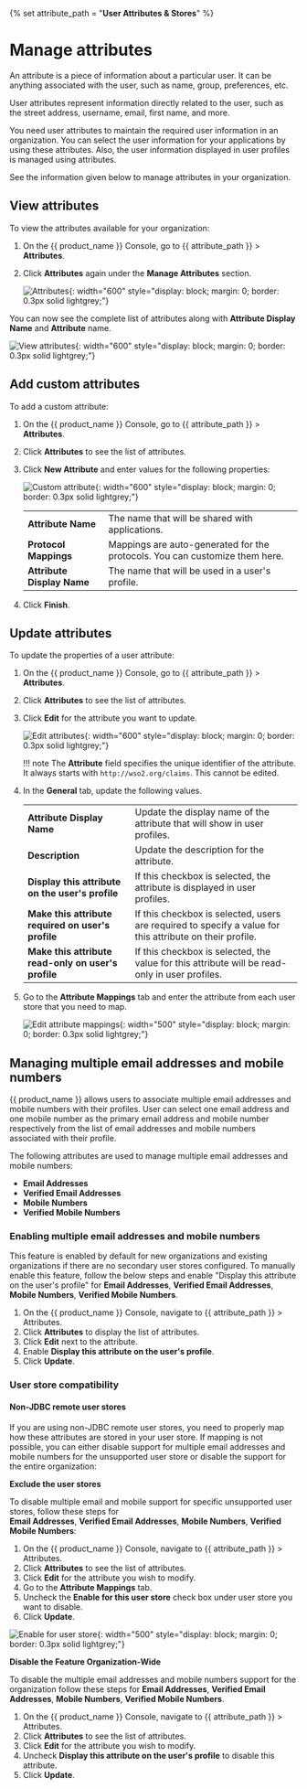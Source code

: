 {% set attribute_path = "**User Attributes & Stores**" %}

# Manage attributes

An attribute is a piece of information about a particular user. It can be anything associated with the user, such as name, group, preferences, etc.

User attributes represent information directly related to the user, such as the street address, username, email, first name, and more.

You need user attributes to maintain the required user information in an organization. You can select the user information for your applications by using these attributes. Also, the user information displayed in user profiles is managed using attributes.

See the information given below to manage attributes in your organization.

## View attributes
To view the attributes available for your organization:

1. On the {{ product_name }} Console, go to {{ attribute_path }} > **Attributes**.
2. Click **Attributes** again under the **Manage Attributes** section.

    ![Attributes]({{base_path}}/assets/img/guides/organization/attributes/local-attributes.png){: width="600" style="display: block; margin: 0; border: 0.3px solid lightgrey;"}

You can now see the complete list of attributes along with **Attribute Display Name** and **Attribute** name.

![View attributes]({{base_path}}/assets/img/guides/organization/attributes/view-attributes.png){: width="600" style="display: block; margin: 0; border: 0.3px solid lightgrey;"}

## Add custom attributes

To add a custom attribute:

1. On the {{ product_name }} Console, go to {{ attribute_path }} > **Attributes**.
2. Click **Attributes** to see the list of attributes.
3. Click **New Attribute** and enter values for the following properties:

    ![Custom attribute]({{base_path}}/assets/img/guides/organization/attributes/new-custom-attribute.png){: width="600" style="display: block; margin: 0; border: 0.3px solid lightgrey;"}

    <table>
       <tbody>
          <tr>
             <td><b>Attribute Name</b></td>
             <td>The name that will be shared with applications.</td>
          </tr>
          <tr>
              <td><b>Protocol Mappings</b></td>
              <td>Mappings are auto-generated for the protocols. You can customize them here. </td>
         </tr>
         <tr>
             <td><b>Attribute Display Name</b></td>
             <td>The name that will be used in a user's profile.</td>
         </tr>
       </tbody>
    </table>

4. Click **Finish**.

## Update attributes
To update the properties of a user attribute:

1. On the {{ product_name }} Console, go to {{ attribute_path }} > **Attributes**.
2. Click **Attributes** to see the list of attributes.
3. Click **Edit** for the attribute you want to update.

    ![Edit attributes]({{base_path}}/assets/img/guides/organization/attributes/edit-attributes-general.png){: width="600" style="display: block; margin: 0; border: 0.3px solid lightgrey;"}

    !!! note
        The **Attribute** field specifies the unique identifier of the attribute. It always starts with `http://wso2.org/claims`. This cannot be edited.

4. In the **General** tab, update the following values.

    <table>
       <tbody>
          <tr>
             <td><b>Attribute Display Name</b></td>
             <td>Update the display name of the attribute that will show in user profiles.</td>
          </tr>
          <tr>
               <td><b>Description</b></td>
               <td>Update the description for the attribute.</td>
          </tr>
        <tr>
              <td><b>Display this attribute on the user's profile</b></td>
              <td>If this checkbox is selected, the attribute is displayed in user profiles.</ td>
         </tr>
         <tr>
             <td><b>Make this attribute required on user's profile</b></td>
             <td>If this checkbox is selected, users are required to specify a value for this attribute on their profile.</td>
         </tr>
         <tr>
            <td><b>Make this attribute read-only on user's profile</b></td>
            <td>If this checkbox is selected, the value for this attribute will be read-only in user profiles.</td>
       </tr>
     </tbody>
    </table>

5. Go to the **Attribute Mappings** tab and enter the attribute from each user store that you need to map.

    ![Edit attribute mappings]({{base_path}}/assets/img/guides/organization/attributes/edit-attribute-mappings.png){: width="500" style="display: block; margin: 0; border: 0.3px solid lightgrey;"}

## Managing multiple email addresses and mobile numbers

{{ product_name }} allows users to associate multiple email addresses and mobile numbers with their profiles. User can 
select one email address and one mobile number as the primary email address and mobile number respectively from the 
list of email addresses and mobile numbers associated with their profile.

The following attributes are used to manage multiple email addresses and mobile numbers:

- **Email Addresses**
- **Verified Email Addresses**
- **Mobile Numbers**
- **Verified Mobile Numbers**

### Enabling multiple email addresses and mobile numbers

This feature is enabled by default for new organizations and existing organizations if there are no secondary user 
stores configured. To manually enable this feature, follow the below steps and enable 
"Display this attribute on the user's profile" for  **Email Addresses**, **Verified Email Addresses**, 
**Mobile Numbers**, **Verified Mobile Numbers**.

1. On the {{ product_name }} Console, navigate to {{ attribute_path }} > Attributes.
2. Click **Attributes** to display the list of attributes.
3. Click **Edit** next to the attribute.
4. Enable **Display this attribute on the user's profile**.
5. Click **Update**.

### User store compatibility

#### Non-JDBC remote user stores

If you are using non-JDBC remote user stores, you need to properly map how these attributes are stored in your user 
store. If mapping is not possible, you can either disable support for multiple email addresses and mobile numbers for 
the unsupported user store or disable the support for the entire organization:

**Exclude the user stores**

To disable multiple email and mobile support for specific unsupported user stores, follow these steps for  
**Email Addresses**, **Verified Email Addresses**, **Mobile Numbers**, **Verified Mobile Numbers**:

   1. On the {{ product_name }} Console, navigate to {{ attribute_path }} > Attributes.
   2. Click **Attributes** to see the list of attributes.
   3. Click **Edit** for the attribute you wish to modify.
   4. Go to the **Attribute Mappings** tab.
   4. Uncheck the **Enable for this user store** check box under user store you want to disable.
   5. Click **Update**.

   ![Enable for user store]({{base_path}}/assets/img/guides/organization/attributes/enable-for-user-store.png){: width="500" style="display: block; margin: 0; border: 0.3px solid lightgrey;"}

**Disable the Feature Organization-Wide**

To disable the multiple email addresses and mobile numbers support for the organization follow these steps for  **Email Addresses**, **Verified Email Addresses**, **Mobile Numbers**, **Verified Mobile Numbers**.

   1. On the {{ product_name }} Console, navigate to {{ attribute_path }} > Attributes.
   2. Click **Attributes** to see the list of attributes.
   3. Click **Edit** for the attribute you wish to modify.
   4. Uncheck **Display this attribute on the user's profile** to disable this attribute.
   5. Click **Update**.
